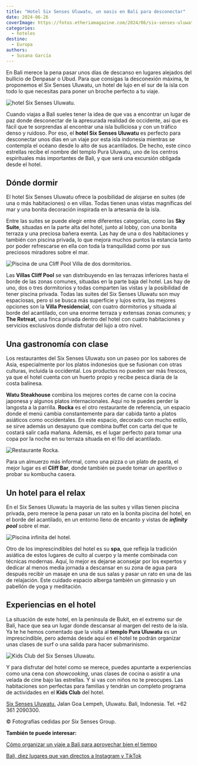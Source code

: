 ```yaml
---
title: "Hotel Six Senses Uluwatu, un oasis en Bali para desconectar"
date: 2024-06-26
coverImage: https://fotos.etheriamagazine.com/2024/06/six-senses-uluwatu-piscina-infinity.jpg
categories: 
  - hoteles
destino: 
  - Europa
authors: 
  - Susana García
---
```


En Bali merece la pena pasar unos días de descanso en lugares alejados del bullicio de 
Denpasar o Ubud. Para que consigas la desconexión máxima, te proponemos el Six Senses 
Uluwatu, un hotel de lujo en el sur de la isla con todo lo que necesitas para poner un 
broche perfecto a tu viaje. 

![hotel Six Senses Uluwatu.](https://fotos.etheriamagazine.com/2024/06/six-senses-uluwatu-vista-aerea.jpg "Situación del hotel Six Senses Uluwatu.")

Cuando viajas a Bali sueles tener la idea de que vas a encontrar un lugar de paz donde 
desconectar de la apresurada realidad de occidente, así que es fácil que te sorprendas 
al encontrar una isla bulliciosa y con un tráfico denso y ruidoso. Por eso, el **hotel 
Six Senses Uluwatu** es perfecto para desconectar unos días en un viaje por esta isla 
indonesia mientras se contempla el océano desde lo alto de sus acantilados. De hecho, 
este cinco estrellas recibe el nombre del templo Pura Uluwatu, uno de los centros 
espirituales más importantes de Bali, y que será una excursión obligada desde el hotel. 

## Dónde dormir

El hotel Six Senses Uluwatu ofrece la posibilidad de alojarse en suites (de una o más 
habitaciones) o en villas. Todas tienen unas vistas magníficas del mar y una bonita 
decoración inspirada en la artesanía de la isla. 

Entre las suites se puede elegir entre diferentes categorías, como las **Sky Suite**, 
situadas en la parte alta del hotel, junto al lobby, con una bonita terraza y una 
preciosa bañera exenta. Las hay de una o dos habitaciones y también con piscina privada, 
lo que mejora muchos puntos la estancia tanto por poder refrescarse en ella con toda la 
tranquilidad como por sus preciosos miradores sobre el mar. 

![Piscina de una Cliff Pool Villa de dos dormitorios.](https://fotos.etheriamagazine.com/2024/06/six-senses-Uluwatu-Cliff-Pool-Villa-Two-Bedroom.jpg "Piscina de una Cliff Pool Villa de dos dormitorios.")

Las **Villas Cliff Pool** se van distribuyendo en las terrazas inferiores hasta el borde 
de las zonas comunes, situadas en la parte baja del hotel. Las hay de uno, dos o tres 
dormitorios y todas comparten las vistas y la posibilidad de tener piscina privada. 
Todas las suites del Six Senses Uluwatu son muy espaciosas, pero si se busca más 
superficie y lujos extra, las mejores opciones son la **Villa Presidencial**, con cuatro 
dormitorios y situada al borde del acantilado, con una enorme terraza y extensas zonas 
comunes; y **The Retreat**, una finca privada dentro del hotel con cuatro habitaciones y 
servicios exclusivos donde disfrutar del lujo a otro nivel. 

## Una gastronomía con clase

Los restaurantes del Six Senses Uluwatu son un paseo por los sabores de Asia, 
especialmente por los platos indonesios que se fusionan con otras culturas, incluida la 
occidental. Los productos no pueden ser más frescos, ya que el hotel cuenta con un 
huerto propio y recibe pesca diaria de la costa balinesa. 

**Watu Steakhouse** combina los mejores cortes de carne con la cocina japonesa y algunos 
platos internacionales. Aquí no te puedes perder la langosta a la parrilla. **Rocka** es 
el otro restaurante de referencia, un espacio donde el menú cambia constantemente para 
dar cabida tanto a platos asiáticos como occidentales. En este espacio, decorado con 
mucho estilo, se sirve además un desayuno que combina buffet con carta del que te 
costará salir cada mañana. Además, es el lugar perfecto para tomar una copa por la noche 
en su terraza situada en el filo del acantilado. 

![Restaurante Rocka.](https://fotos.etheriamagazine.com/2024/06/six-senses-uluwatu-Crudo-Bar.jpg "Restaurante Rocka.")

Para un almuerzo más informal, como una pizza o un plato de pasta, el mejor lugar es el 
**Cliff Bar**, donde también se puede tomar un aperitivo o probar su kombucha casera. 

## Un hotel para el relax

En el Six Senses Uluwatu la mayoría de las suites y villas tienen piscina privada, pero 
merece la pena pasar un rato en la bonita piscina del hotel, en el borde del acantilado, 
en un entorno lleno de encanto y vistas de _**infinity pool**_ sobre el mar. 

![Piscina infinita del hotel.](https://fotos.etheriamagazine.com/2024/06/six-senses-uluwatu-piscina-infinity.jpg "Piscina infinita del hotel.")

Otro de los imprescindibles del hotel es su **spa**, que refleja la tradición asiática 
de estos lugares de culto al cuerpo y la mente combinada con técnicas modernas. Aquí, lo 
mejor es dejarse aconsejar por los expertos y dedicar al menos media jornada a descansar 
en su zona de agua para después recibir un masaje en una de sus salas y pasar un rato en 
una de las de relajación. Este cuidado espacio alberga también un gimnasio y un pabellón 
de yoga y meditación. 

## Experiencias en el hotel

La situación de este hotel, en la península de Bukit, en el extremo sur de Bali, hace 
que sea un lugar donde descansar al margen del resto de la isla. Ya te he hemos 
comentado que la visita al **templo Pura Uluwatu** es un imprescindible, pero además 
desde aquí en el hotel te podrán organizar unas clases de surf o una salida para hacer 
submarinismo. 

![Kids Club del Six Senses Uluwatu.](https://fotos.etheriamagazine.com/2024/06/six-senses-uluwatu-Kids-Den.jpg "Kids Club del Six Senses Uluwatu.")

Y para disfrutar del hotel como se merece, puedes apuntarte a experiencias como una cena 
con _showcooking_, unas clases de cocina o asistir a una velada de cine bajo las 
estrellas. Y si vas con niños no te preocupes. Las habitaciones son perfectas para 
familias y tendrán un completo programa de actividades en el **Kids Club** del hotel. 

[Six Senses Uluwatu.](https://www.sixsenses.com/en/resorts/uluwatu-bali/) Jalan Goa 
Lempeh, Uluwatu. Bali, Indonesia. Tel. +62 361 2090300. 

© Fotografías cedidas por Six Senses Group. 

**También te puede interesar:** 

[Cómo organizar un viaje a Bali para aprovechar bien el 
tiempo](https://etheriamagazine.com/2023/10/09/como-organizar-viaje-a-bali/) 

[Bali, diez lugares que van directos a Instagram y 
TikTok](https://etheriamagazine.com/2023/07/26/fotos-bali-instagram-tiktok/)
